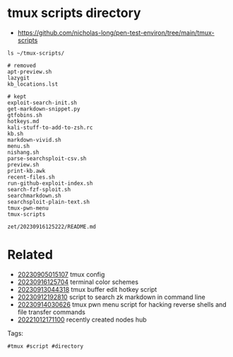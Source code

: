 # tmux scripts directory

- https://github.com/nicholas-long/pen-test-environ/tree/main/tmux-scripts

```
ls ~/tmux-scripts/

# removed
apt-preview.sh
lazygit
kb_locations.lst

# kept
exploit-search-init.sh
get-markdown-snippet.py
gtfobins.sh
hotkeys.md
kali-stuff-to-add-to-zsh.rc
kb.sh
markdown-vivid.sh
menu.sh
nishang.sh
parse-searchsploit-csv.sh
preview.sh
print-kb.awk
recent-files.sh
run-github-exploit-index.sh
search-fzf-sploit.sh
searchmarkdown.sh
searchsploit-plain-text.sh
tmux-pwn-menu
tmux-scripts

```

` zet/20230916125222/README.md `

# Related

- [20230905015107](/zet/20230905015107/README.md) tmux config
- [20230916125704](/zet/20230916125704/README.md) terminal color schemes
- [20230913044318](/zet/20230913044318/README.md) tmux buffer edit hotkey script
- [20230912192810](/zet/20230912192810/README.md) script to search zk markdown in command line
- [20230914030626](/zet/20230914030626/README.md) tmux pwn menu script for hacking reverse shells and file transfer commands
- [20221012171100](/zet/20221012171100/README.md) recently created nodes hub

Tags:

    #tmux #script #directory
